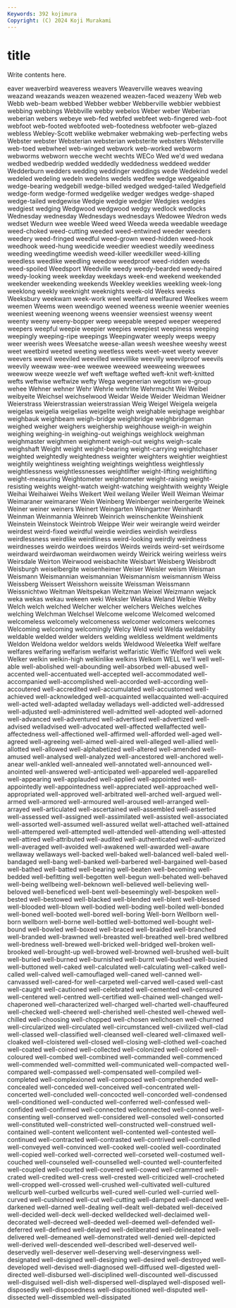 ```yaml
---
Keywords: 392 kojimura
Copyright: (C) 2024 Koji Murakami
---
```


# title

Write contents here.



eaver weaverbird weaveress
weavers Weaverville weaves weaving weazand weazands weazen weazened weazen-faced weazeny
Web web Webb web-beam webbed Webber webber Webberville webbier webbiest
webbing webbings Webbville webby webelos Weber weber Weberian weberian webers
webeye web-fed webfed webfeet web-fingered web-foot webfoot web-footed webfooted web-footedness
webfooter web-glazed webless Webley-Scott weblike webmaker webmaking web-perfecting webs Webster
webster Websterian websterian websterite websters Websterville web-toed webwheel web-winged webwork
web-worked webworm webworms webworn wecche wecht wechts WECo Wed we'd
wed wedana wedbed wedbedrip wedded weddedly weddedness weddeed wedder Wedderburn
wedders wedding weddinger weddings wede Wedekind wedel wedeled wedeling wedeln
wedelns wedels wedfee wedge wedgeable wedge-bearing wedgebill wedge-billed wedged wedged-tailed
Wedgefield wedge-form wedge-formed wedgelike wedger wedges wedge-shaped wedge-tailed wedgewise Wedgie
wedgie wedgier Wedgies wedgies wedgiest wedging Wedgwood wedgwood wedgy wedlock
wedlocks Wednesday wednesday Wednesdays wednesdays Wedowee Wedron weds wedset Wedurn
wee weeble Weed weed Weeda weeda weedable weedage weed-choked weed-cutting
weeded weed-entwined weeder weeders weedery weed-fringed weedful weed-grown weed-hidden weed-hook
weedhook weed-hung weedicide weedier weediest weedily weediness weeding weedingtime weedish
weed-killer weedkiller weed-killing weedless weedlike weedling weedow weedproof weed-ridden weeds
weed-spoiled Weedsport Weedville weedy weedy-bearded weedy-haired weedy-looking week weekday weekdays
week-end weekend weekended weekender weekending weekends Weekley weeklies weekling week-long
weeklong weekly weeknight weeknights week-old Weeks weeks Weeksbury weekwam week-work
weel weelfard weelfaured Weelkes weem weemen Weems ween weendigo weened
weeness weenie weenier weenies weeniest weening weenong weens weensier weensiest
weensy weent weenty weeny weeny-bopper weep weepable weeped weeper weepered
weepers weepful weepie weepier weepies weepiest weepiness weeping weepingly weeping-ripe
weepings Weepingwater weeply weeps weepy weer weerish wees Weesatche weese-allan
weesh weeshee weeshy weest weet weetbird weeted weeting weetless weets
weet-weet weety weever weevers weevil weeviled weevilled weevillike weevilly weevilproof
weevils weevily weewaw wee-wee weewee weeweed weeweeing weewees weewow weeze
weezle wef weft weftage wefted weft-knit weft-knitted wefts weftwise weftwize
wefty Wega wegenerian wegotism we-group wehee Wehner wehner Wehr Wehrle
wehrlite Wehrmacht Wei Weibel weibyeite Weichsel weichselwood Weidar Weide Weider
Weidman Weidner Weierstrass Weierstrassian weierstrassian Weig Weigel Weigela weigela weigelas
weigelia weigelias weigelite weigh weighable weighage weighbar weighbauk weighbeam weigh-bridge
weighbridge weighbridgeman weighed weigher weighers weighership weighhouse weigh-in weighin weighing
weighing-in weighing-out weighings weighlock weighman weighmaster weighmen weighment weigh-out weighs
weigh-scale weighshaft Weight weight weight-bearing weight-carrying weightchaser weighted weightedly weightedness
weighter weighters weightier weightiest weightily weightiness weighting weightings weightless weightlessly
weightlessness weightlessnesses weightlifter weight-lifting weightlifting weight-measuring Weightometer weightometer weight-raising weight-resisting
weights weight-watch weight-watching weightwith weighty Weigle Weihai Weihaiwei Weihs Weikert
Weil weilang Weiler Weill Weiman Weimar Weimaraner weimaraner Wein Weinberg
Weinberger weinbergerite Weinek Weiner weiner weiners Weinert Weingarten Weingartner Weinhardt
Weinman Weinmannia Weinreb Weinrich weinschenkite Weinshienk Weinstein Weinstock Weintrob Weippe
Weir weir weirangle weird weirder weirdest weird-fixed weirdful weirdie weirdies
weirdish weirdless weirdlessness weirdlike weirdliness weird-looking weirdly weirdness weirdnesses weirdo
weirdoes weirdos Weirds weirds weird-set weirdsome weirdward weirdwoman weirdwomen weirdy
Weirick weiring weirless weirs Weirsdale Weirton Weirwood weisbachite Weisbart Weisberg
Weisbrodt Weisburgh weiselbergite weisenheimer Weiser Weisler weism Weisman Weismann Weismannian
weismannian Weismannism weismannism Weiss Weissberg Weissert Weisshorn weissite Weissman Weissmann
Weissnichtwo Weitman Weitspekan Weitzman Weixel Weizmann wejack weka wekas wekau
wekeen weki Weksler Welaka Weland Welbie Welby Welch welch welched
Welcher welcher welchers Welches welches welching Welchman Welchsel Welcome welcome
Welcomed welcomed welcomeless welcomely welcomeness welcomer welcomers welcomes Welcoming welcoming
welcomingly Welcy Weld weld Welda weldability weldable welded welder welders
welding weldless weldment weldments Weldon Weldona weldor weldors welds Weldwood
Weleetka Welf welfare welfares welfaring welfarism welfarist welfaristic Welfic Welford
weli welk Welker welkin welkin-high welkinlike welkins Welkom WELL we'll
well well-able well-abolished well-abounding well-absorbed well-abused well-accented well-accentuated well-accepted well-accommodated
well-accompanied well-accomplished well-accorded well-according well-accoutered well-accredited well-accumulated well-accustomed well-achieved well-acknowledged
well-acquainted wellacquainted well-acquired well-acted well-adapted welladay welladays well-addicted well-addressed well-adjusted
well-administered well-admitted well-adopted well-adorned well-advanced well-adventured well-advertised well-advertized well-advised welladvised
well-advocated well-affected wellaffected well-affectedness well-affectioned well-affirmed well-afforded well-aged well-agreed well-agreeing
well-aimed well-aired well-alleged well-allied well-allotted well-allowed well-alphabetized well-altered well-amended well-amused
well-analysed well-analyzed well-ancestored well-anchored well-anear well-ankled well-annealed well-annotated well-announced well-anointed
well-answered well-anticipated well-appareled well-apparelled well-appearing well-applauded well-applied well-appointed well-appointedly well-appointedness
well-appreciated well-approached well-appropriated well-approved well-arbitrated well-arched well-argued well-armed well-armored well-armoured
well-aroused well-arranged well-arrayed well-articulated well-ascertained well-assembled well-asserted well-assessed well-assigned well-assimilated
well-assisted well-associated well-assorted well-assumed well-assured wellat well-attached well-attained well-attempered well-attempted
well-attended well-attending well-attested well-attired well-attributed well-audited well-authenticated well-authorized well-averaged well-avoided
well-awakened well-awarded well-aware wellaway wellaways well-backed well-baked well-balanced well-baled well-bandaged
well-bang well-banked well-barbered well-bargained well-based well-bathed well-batted well-bearing well-beaten well-becoming
well-bedded well-befitting well-begotten well-begun well-behated well-behaved well-being wellbeing well-beknown well-believed
well-believing well-beloved well-beneficed well-bent well-beseemingly well-bespoken well-bested well-bestowed well-blacked well-blended
well-blent well-blessed well-blooded well-blown well-bodied well-boding well-boiled well-bonded well-boned well-booted
well-bored well-boring Well-born Wellborn well-born wellborn well-borne well-bottled well-bottomed well-bought
well-bound well-bowled well-boxed well-braced well-braided well-branched well-branded well-brawned well-breasted well-breathed
well-bred wellbred well-bredness well-brewed well-bricked well-bridged well-broken well-brooked well-brought-up well-browed
well-browned well-brushed well-built well-buried well-burned well-burnished well-burnt well-bushed well-busied well-buttoned
well-caked well-calculated well-calculating well-calked well-called well-calved well-camouflaged well-caned well-canned well-canvassed
well-cared-for well-carpeted well-carved well-cased well-cast well-caught well-cautioned well-celebrated well-cemented well-censured
well-centered well-centred well-certified well-chained well-changed well-chaperoned well-characterized well-charged well-charted well-chauffeured
well-checked well-cheered well-cherished well-chested well-chewed well-chilled well-choosing well-chopped well-chosen wellchosen
well-churned well-circularized well-circulated well-circumstanced well-civilized well-clad well-classed well-classified well-cleansed well-cleared
well-climaxed well-cloaked well-cloistered well-closed well-closing well-clothed well-coached well-coated well-coined well-collected
well-colonized well-colored well-coloured well-combed well-combined well-commanded well-commenced well-commended well-committed well-communicated
well-compacted well-compared well-compassed well-compensated well-compiled well-completed well-complexioned well-composed well-comprehended well-concealed
well-conceded well-conceived well-concentrated well-concerted well-concluded well-concocted well-concorded well-condensed well-conditioned well-conducted
well-conferred well-confessed well-confided well-confirmed well-connected wellconnected well-conned well-consenting well-conserved well-considered
well-consoled well-consorted well-constituted well-constricted well-constructed well-construed well-contained well-content wellcontent well-contented
well-contested well-continued well-contracted well-contrasted well-contrived well-controlled well-conveyed well-convinced well-cooked well-cooled
well-coordinated well-copied well-corked well-corrected well-corseted well-costumed well-couched well-counseled well-counselled well-counted
well-counterfeited well-coupled well-courted well-covered well-cowed well-crammed well-crated well-credited well-cress well-crested
well-criticized well-crocheted well-cropped well-crossed well-crushed well-cultivated well-cultured wellcurb well-curbed wellcurbs
well-cured well-curled well-curried well-curved well-cushioned well-cut well-cutting well-damped well-danced well-darkened
well-darned well-dealing well-dealt well-debated well-deceived well-decided well-deck well-decked welldecked well-declaimed
well-decorated well-decreed well-deeded well-deemed well-defended well-deferred well-defined well-delayed well-deliberated well-delineated
well-delivered well-demeaned well-demonstrated well-denied well-depicted well-derived well-descended well-described well-deserved well-deservedly
well-deserver well-deserving well-deservingness well-designated well-designed well-designing well-desired well-destroyed well-developed well-devised
well-diagnosed well-diffused well-digested well-directed well-disbursed well-disciplined well-discounted well-discussed well-disguised well-dish
well-dispersed well-displayed well-disposed well-disposedly well-disposedness well-dispositioned well-disputed well-dissected well-dissembled well-dissipated
